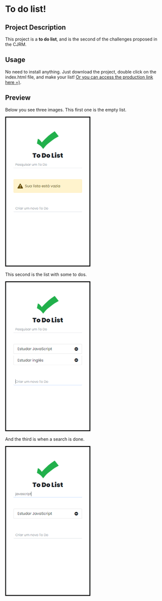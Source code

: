 # To do list!

## Project Description

This project is a **to do list**, and is the second of the challenges proposed in the CJRM.

## Usage

No need to install anything. Just download the project, double click on the index.html file, and make your list! [Or you can access the production link here =)](https://focused-cori-cc9a51.netlify.app/).

## Preview

Below you see three images.
This first one is the empty list.

![](to-do-empty.PNG)

This second is the list with some to dos.

![](to-do-filled.PNG)

And the third is when a search is done.

![](to-do-search.PNG)
